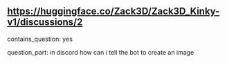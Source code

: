 ## https://huggingface.co/Zack3D/Zack3D_Kinky-v1/discussions/2

contains_question: yes

question_part: in discord how can i tell the bot to create an image